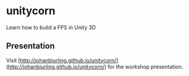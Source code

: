 # unitycorn
Learn how to build a FPS in Unity 3D

## Presentation
Visit [http://johanbjurling.github.io/unitycorn/](http://johanbjurling.github.io/unitycorn/) for the workshop presentation.

